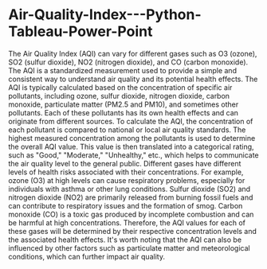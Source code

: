 # Air-Quality-Index---Python-Tableau-Power-Point
The Air Quality Index (AQI) can vary for different gases such as O3 (ozone), SO2 (sulfur dioxide), NO2 (nitrogen dioxide), and CO (carbon monoxide). The AQI is a standardized measurement used to provide a simple and consistent way to understand air quality and its potential health effects.
The AQI is typically calculated based on the concentration of specific air pollutants, including ozone, sulfur dioxide, nitrogen dioxide, carbon monoxide, particulate matter (PM2.5 and PM10), and sometimes other pollutants. Each of these pollutants has its own health effects and can originate from different sources.
To calculate the AQI, the concentration of each pollutant is compared to national or local air quality standards. The highest measured concentration among the pollutants is used to determine the overall AQI value. This value is then translated into a categorical rating, such as "Good," "Moderate," "Unhealthy," etc., which helps to communicate the air quality level to the general public.
Different gases have different levels of health risks associated with their concentrations. For example, ozone (O3) at high levels can cause respiratory problems, especially for individuals with asthma or other lung conditions. Sulfur dioxide (SO2) and nitrogen dioxide (NO2) are primarily released from burning fossil fuels and can contribute to respiratory issues and the formation of smog. Carbon monoxide (CO) is a toxic gas produced by incomplete combustion and can be harmful at high concentrations.
Therefore, the AQI values for each of these gases will be determined by their respective concentration levels and the associated health effects. It's worth noting that the AQI can also be influenced by other factors such as particulate matter and meteorological conditions, which can further impact air quality.
